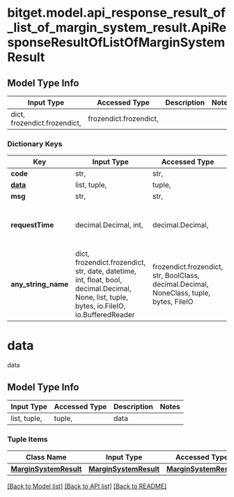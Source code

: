 # bitget.model.api_response_result_of_list_of_margin_system_result.ApiResponseResultOfListOfMarginSystemResult

## Model Type Info
Input Type | Accessed Type | Description | Notes
------------ | ------------- | ------------- | -------------
dict, frozendict.frozendict,  | frozendict.frozendict,  |  | 

### Dictionary Keys
Key | Input Type | Accessed Type | Description | Notes
------------ | ------------- | ------------- | ------------- | -------------
**code** | str,  | str,  | code | [optional] 
**[data](#data)** | list, tuple,  | tuple,  | data | [optional] 
**msg** | str,  | str,  | msg | [optional] 
**requestTime** | decimal.Decimal, int,  | decimal.Decimal,  | requestTime | [optional] value must be a 64 bit integer
**any_string_name** | dict, frozendict.frozendict, str, date, datetime, int, float, bool, decimal.Decimal, None, list, tuple, bytes, io.FileIO, io.BufferedReader | frozendict.frozendict, str, BoolClass, decimal.Decimal, NoneClass, tuple, bytes, FileIO | any string name can be used but the value must be the correct type | [optional]

# data

data

## Model Type Info
Input Type | Accessed Type | Description | Notes
------------ | ------------- | ------------- | -------------
list, tuple,  | tuple,  | data | 

### Tuple Items
Class Name | Input Type | Accessed Type | Description | Notes
------------- | ------------- | ------------- | ------------- | -------------
[**MarginSystemResult**](MarginSystemResult.md) | [**MarginSystemResult**](MarginSystemResult.md) | [**MarginSystemResult**](MarginSystemResult.md) |  | 

[[Back to Model list]](../../README.md#documentation-for-models) [[Back to API list]](../../README.md#documentation-for-api-endpoints) [[Back to README]](../../README.md)

